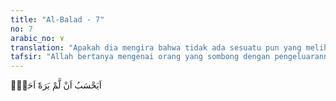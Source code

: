 ```yaml
---
title: "Al-Balad - 7"
no: 7
arabic_no: ٧
translation: "Apakah dia mengira bahwa tidak ada sesuatu pun yang melihatnya?"
tafsir: "Allah bertanya mengenai orang yang sombong dengan pengeluarannya itu, \"Apakah ia mengira bahwa tidak seorang pun yang melihat perbuatannya itu?\" Artinya, bila ia sombong dengan pengeluarannya itu, berarti ia mengorbankan kekayaannya hanya untuk mencari nama, maka pengorbanan itu tidak akan diterima-Nya. Jangan ia menyangka bahwa Allah tidak melihat perbuatannya itu dan tidak mengetahui motif di balik perbuatan baiknya itu, yang tidak diketahui oleh manusia."
---
```

اَيَحْسَبُ اَنْ لَّمْ يَرَهٗٓ اَحَدٌۗ